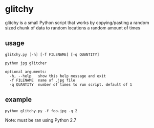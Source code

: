 glitchy
=======
glitchy is a small Python script that works by copying/pasting a random sized chunk of data to random locations a random
amount of times

usage
-----
    glitchy.py [-h] [-f FILENAME] [-q QUANTITY]

    python jpg glitcher

    optional arguments:
      -h, --help   show this help message and exit
      -f FILENAME  name of .jpg file
      -q QUANTITY  number of times to run script. default of 1
      
example
-------

    python glitchy.py -f foo.jpg -q 2
    
Note: must be ran using Python 2.7
